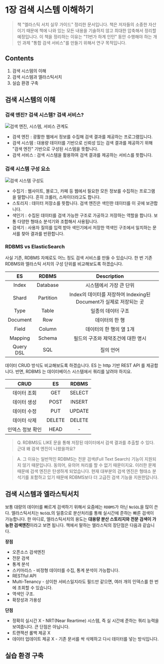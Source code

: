 1장 검색 시스템 이해하기
=====================

> 책 "엘라스틱 서치 실무 가이드" 정리한 문서입니다. 책은 저자들의 소중한 자산이기 때문에 책에 나와 있는 모든 내용을 기술하지 않고 최대한 압축해서 정리할 예정입니다. 이 책을 정리하는 이유는 "11번가 하계 인턴" 동안 수행해야 하는 개인 과제 "통합 검색 서비스"를 만들기 위해서 연구 목적입니다. 

Contents
-----------

1. 검색 시스템의 이해
2. 검색 시스템과 엘라스틱서치
3. 실습 환경 구축

검색 시스템의 이해
-----------

### 검색 엔진? 검색 시스템? 검색 서비스?

![검색 엔진, 시스템, 서비스 관계도]()

* 검색 엔진 : 광활한 웹에서 정보를 수집해 검색 결과를 제공하는 프로그램입니다.
* 검색 시스템 : 대용량 데이터를 기반으로 신뢰성 있는 검색 결과를 제공하기 위해 "검색 엔진" 기반으로 구성된 시스템을 뜻합니다.
* 검색 서비스 : 검색 시스템을 활용하여 검색 결과를 제공하는 서비스를 뜻합니다.

### 검색 시스템 구성 요소

![검색 시스템 구성도]()

* 수집기 : 웹사이트, 블로그, 카페 등 웹에서 필요한 모든 정보를 수집하는 프로그램을 말합니다. 흔히 크롤러, 스파이더라고도 합니다.
* 스토리지 : 데이터 저장소를 뜻합니다. 검색 엔진은 색인한 데이터를 이 곳에 보관합니다.
* 색인기 : 수집된 데이터를 검색 가능한 구조로 가공하고 저장하는 역할을 합니다. 보통 다양한 형태소 분석기와 조합해서 사용됩니다.
* 검색기 : 사용자 질의를 입력 받아 색인기에서 저장한 역색인 구조에서 일치하는 문서를 찾아 결과를 반환합니다.

### RDBMS vs ElasticSearch

사실 기존, RDBMS 자체로도 어느 정도 검색 서비스를 만들 수 있습니다. 한 번 기존 RDBMS와 엘라스틱 서치의 구성 단위를 비교해보도록 하겠습니다.

| ES | RDBMS | Description |
| :--: | :--: | :--: |
| Index | Database | 시스템에서 가장 큰 단위 |
| Shard | Partition | Index의 데이터를 저장하여 Indexing된 Document가 실제로 저장되는 곳 |
| Type | Table | 일종의 데이터 구조 |
| Document | Row | 데이터의 한 행 |
| Field | Column | 데이터의 한 행의 열 1개 |
| Mapping | Schema | 필드의 구조와 제약조건에 대한 명시 |
| Query DSL | SQL | 질의 언어 |

데이터 CRUD 방식도 비교해보도록 하겠습니다. ES 는 http 기반 REST API 를 제공합니다. 반면, RDBMS 는 데이터베이스 시스템에서 쿼리를 날려야 하지요.

| CRUD | ES | RDBMS |
| :--: | :--: | :--: |
| 데이터 조회 | GET | SELECT |
| 데이터 생성 | POST | INSERT |
| 데이터 수정 | PUT | UPDATE |
| 데이터 삭제 | DELETE | DELETE |
| 인덱스 정보 확인 | HEAD | - |

> Q. RDBMS도 LIKE 문을 통해 저장된 데이터에서 검색 결과를 추출할 수 있다. 근대 왜 검색 엔진이 나왔을까요?

> A. 그 이유는 일반적인 RDBMS는 전문 검색(Full Text Search) 기능이 지원되지 않기 때문입니다. 동의어, 유의어 처리를 할 수 없기 때문이지요. 이러한 문제 때문에 검색 엔진은 탄생하게 되었습니다. 현재 대부분의 검색 엔진은 형태소 분석기를 포함하고 있기 때문에 RDBMS보다 더 고급진 검색 기능을 지원한답니다.

검색 시스템과 엘라스틱서치
-----------

보통 대량의 데이터를 빠르게 검색하기 위해서 요즘에는 `RDBMS`가 아닌 `NoSQL`을 많이 쓴다. 엘라스틱서치는 `NoSQL`의 일종으로 분산처리를 통해 실시간에 준하는 빠른 검색이 가능합니다. 한 마디로, 엘라스틱서치의 용도는 **대용량 분산 스토리지와 전문 검색이 가능한 검색엔진**이라고 보면 됩니다. 책에서 말하는 엘라스틱의 장단점은 다음과 같습니다.

**장점**

* 오픈소스 검색엔진
* 전문 검색
* 통계 분석
* 스키마리스 - 비정형 데이터를 수집, 통계 분석이 가능합니다.
* RESTful API
* Multi-Tenancy - 상이한 서비스일지라도 필드만 같으면, 여러 개의 인덱스를 한 번에 조회할 수 있습니다.
* 역색인 구조.
* 확장성과 가용성

**단점**

* 정확히 실시간 X - NRT(Near Reartime) 시스템, 즉 실 시간에 준하는 쿼리 능력을 보여줍니다. 큰 단점은 아닙니다.
* 트랜잭션 롤백 제공 X 
* 데이터 업데이트 제공 X - 기존 문서를 싹 삭제하고 다시 데이터를 넣는 방식입니다.

실습 환경 구축
-----------